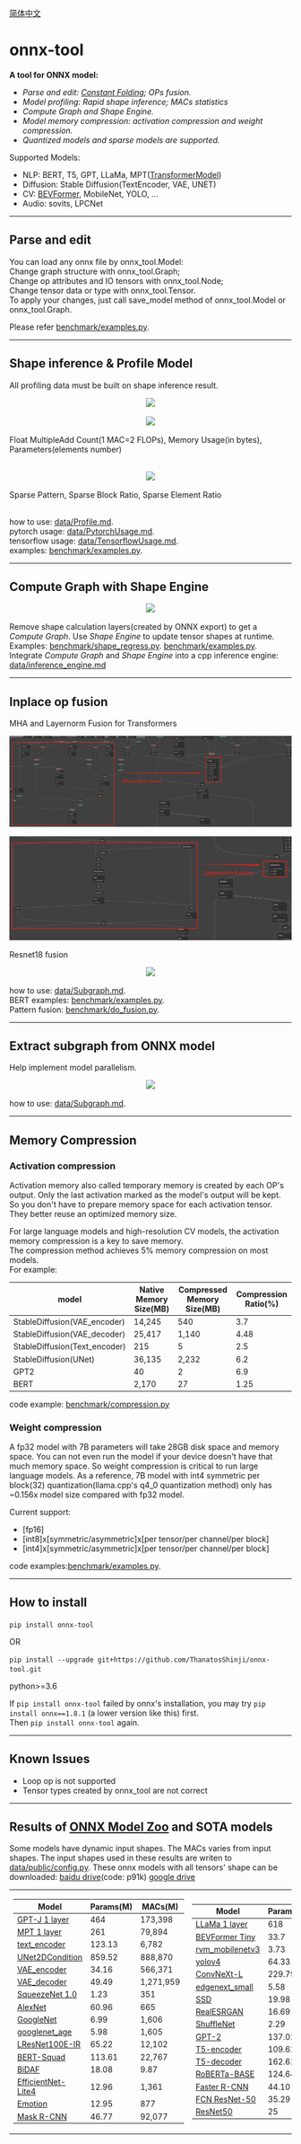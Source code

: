 <a href="README_CN.md">简体中文</a>
# onnx-tool

**A tool for ONNX model:**

* *Parse and edit: <a href="data/ConstantFolding.md">Constant Folding</a>; OPs fusion.*
* *Model profiling: Rapid shape inference; MACs statistics*
* *Compute Graph and Shape Engine.*
* *Model memory compression: activation compression and weight compression.*
* *Quantized models and sparse models are supported.*

Supported Models:

* NLP: BERT, T5, GPT, LLaMa, MPT(<a href="benchmark/transfomer_models.py">TransformerModel</a>)
* Diffusion: Stable Diffusion(TextEncoder, VAE, UNET)
* CV: <a href="benchmark/compression.py">BEVFormer</a>, MobileNet, YOLO, ...
* Audio: sovits, LPCNet

---

## Parse and edit
You can load any onnx file by onnx_tool.Model:  
Change graph structure with onnx_tool.Graph;  
Change op attributes and IO tensors with onnx_tool.Node;  
Change tensor data or type with onnx_tool.Tensor.  
To apply your changes, just call save_model method of onnx_tool.Model or onnx_tool.Graph.

Please refer [benchmark/examples.py](benchmark/examples.py).

---

## Shape inference & Profile Model
All profiling data must be built on shape inference result.
<p align="center">  
  <img src="data/shape_inference.jpg">
</p>  

<p align="center">
  <img src="data/macs_counting.png">
</p>
Float MultipleAdd Count(1 MAC=2 FLOPs), Memory Usage(in bytes), Parameters(elements number)<br><br>

<p id="sparsity" align="center">
  <img src="data/sparse_model.png">
</p>
Sparse Pattern, Sparse Block Ratio, Sparse Element Ratio<br><br>  

how to use: [data/Profile.md](data/Profile.md).  
pytorch usage: [data/PytorchUsage.md](data/PytorchUsage.md).  
tensorflow
usage: [data/TensorflowUsage.md](data/TensorflowUsage.md).  
examples: [benchmark/examples.py](benchmark/examples.py).

---

## Compute Graph with Shape Engine

<p id="compute_graph" align="center">
  <img src="data/compute_graph.png">
</p>  

Remove shape calculation layers(created by ONNX export) to get a *Compute Graph*. Use *Shape Engine* to update tensor
shapes at runtime.  
Examples: [benchmark/shape_regress.py](benchmark/shape_regress.py).
[benchmark/examples.py](benchmark/examples.py).  
Integrate *Compute Graph* and *Shape Engine* into a cpp inference
engine: [data/inference_engine.md](data/inference_engine.md)

---

## Inplace op fusion

MHA and Layernorm Fusion for Transformers
<p align="center">
  <img src="data/mha_fusion.png">
</p>
<p align="center">
  <img src="data/layernorm_fusion.png">
</p>
Resnet18 fusion
<p align="center">
  <img src="data/resnet18_fused.png">
</p>

how to use: [data/Subgraph.md](data/Subgraph.md).  
BERT examples: [benchmark/examples.py](benchmark/examples.py).  
Pattern fusion: [benchmark/do_fusion.py](benchmark/do_fusion.py).

---

## Extract subgraph from ONNX model
Help implement model parallelism.
<p align="center">
  <img src="data/resnet18_subgraph.png">
</p>

how to use: [data/Subgraph.md](data/Subgraph.md).

---

## Memory Compression

### Activation compression
Activation memory also called temporary memory is created by each OP's output. Only the last activation marked as the
model's output will be kept. So you don't have to prepare memory space for each activation tensor. They better reuse 
an optimized memory size.

For large language models and high-resolution CV models, the activation memory compression is a key to save memory.  
The compression method achieves 5% memory compression on most models.   
For example:

 model                         | Native Memory Size(MB) | Compressed Memory Size(MB) | Compression Ratio(%) 
-------------------------------|------------------------|----------------------------|----------------------
 StableDiffusion(VAE_encoder)  | 14,245                 | 540                        | 3.7                  
 StableDiffusion(VAE_decoder)  | 25,417                 | 1,140                      | 4.48                 
 StableDiffusion(Text_encoder) | 215                    | 5                          | 2.5                  
 StableDiffusion(UNet)         | 36,135                 | 2,232                      | 6.2                  
 GPT2                          | 40                     | 2                          | 6.9                  
 BERT                          | 2,170                  | 27                         | 1.25                 

code example: [benchmark/compression.py](benchmark/compression.py)

### Weight compression
A fp32 model with 7B parameters will take 28GB disk space and memory space. You can not even run the model if your device
 doesn't have that much memory space. So weight compression is critical to run large language models. As a reference, 7B 
model with int4 symmetric per block(32) quantization(llama.cpp's q4_0 quantization method) only has ~0.156x model size compared with fp32 model. 

Current support:   
* [fp16]
* [int8]x[symmetric/asymmetric]x[per tensor/per channel/per block]  
* [int4]x[symmetric/asymmetric]x[per tensor/per channel/per block]  

code examples:[benchmark/examples.py](benchmark/examples.py).  


---

## How to install
    
`pip install onnx-tool`

OR

`pip install --upgrade git+https://github.com/ThanatosShinji/onnx-tool.git`  

python>=3.6

If `pip install onnx-tool` failed by onnx's installation, you may try `pip install onnx==1.8.1` (a lower version like this) first.  
Then `pip install onnx-tool` again.


---

## Known Issues
* Loop op is not supported
* Tensor types created by onnx_tool are not correct
  
---

## Results of [ONNX Model Zoo](https://github.com/onnx/models) and SOTA models
Some models have dynamic input shapes. The MACs varies from input shapes. The input shapes used in these results are writen to [data/public/config.py](data/public/config.py).
These onnx models with all tensors' shape can be downloaded: [baidu drive](https://pan.baidu.com/s/1eebBP-n-wXvOhSmIH-NUZQ 
)(code: p91k) [google drive](https://drive.google.com/drive/folders/1H-ya1wTvjIMg2pMcMITWDIfWNSnjYxTn?usp=sharing)
<p id="results" align="center">
<table>
<tr>
<td>

Model | Params(M) | MACs(M)
---|---|---
<a href="benchmark/transfomer_models.py">GPT-J 1 layer</a> | 464 | 173,398  
<a href="benchmark/transfomer_models.py">MPT 1 layer</a> | 261 | 79,894
[text_encoder](https://huggingface.co/bes-dev/stable-diffusion-v1-4-onnx/tree/main)| 123.13 | 6,782
[UNet2DCondition](https://huggingface.co/bes-dev/stable-diffusion-v1-4-onnx/tree/main)| 859.52 | 888,870
[VAE_encoder](https://huggingface.co/bes-dev/stable-diffusion-v1-4-onnx/tree/main) | 34.16 | 566,371
[VAE_decoder](https://huggingface.co/bes-dev/stable-diffusion-v1-4-onnx/tree/main) | 49.49 | 1,271,959
[SqueezeNet 1.0](https://github.com/onnx/models/tree/main/vision/classification/squeezenet) | 1.23 | 351
[AlexNet](https://github.com/onnx/models/tree/main/vision/classification/alexnet) | 60.96 | 665
[GoogleNet](https://github.com/onnx/models/tree/main/vision/classification/inception_and_googlenet/googlenet) | 6.99 | 1,606
[googlenet_age](https://github.com/onnx/models/tree/main/vision/body_analysis/age_gender) | 5.98 | 1,605
[LResNet100E-IR](https://github.com/onnx/models/tree/main/vision/body_analysis/arcface) | 65.22 | 12,102
[BERT-Squad](https://github.com/onnx/models/tree/main/text/machine_comprehension/bert-squad) | 113.61 | 22,767
[BiDAF](https://github.com/onnx/models/tree/main/text/machine_comprehension/bidirectional_attention_flow) | 18.08 | 9.87
[EfficientNet-Lite4](https://github.com/onnx/models/tree/main/vision/classification/efficientnet-lite4) | 12.96 | 1,361
[Emotion](https://github.com/onnx/models/tree/main/vision/body_analysis/emotion_ferplus) | 12.95 | 877
[Mask R-CNN](https://github.com/onnx/models/tree/main/vision/object_detection_segmentation/mask-rcnn) | 46.77 | 92,077
</td>

<td>

Model | Params(M) | MACs(M)
---|-----------|---
<a href="benchmark/transfomer_models.py">LLaMa 1 layer</a> | 618       | 211,801  
[BEVFormer Tiny](https://github.com/DerryHub/BEVFormer_tensorrt) | 33.7      | 210,838
[rvm_mobilenetv3](https://github.com/PeterL1n/RobustVideoMatting) | 3.73      | 4,289
[yolov4](https://github.com/onnx/models/tree/main/vision/object_detection_segmentation/yolov4) | 64.33     | 3,319
[ConvNeXt-L](https://github.com/facebookresearch/ConvNeXt) | 229.79    | 34,872
[edgenext_small](https://github.com/mmaaz60/EdgeNeXt) | 5.58      | 1,357
[SSD](https://github.com/onnx/models/tree/main/vision/object_detection_segmentation/ssd) | 19.98     | 216,598
[RealESRGAN](https://github.com/xinntao/Real-ESRGAN) | 16.69     | 73,551
[ShuffleNet](https://github.com/onnx/models/tree/main/vision/classification/shufflenet) | 2.29      | 146
[GPT-2](https://github.com/onnx/models/tree/main/text/machine_comprehension/gpt-2) | 137.02    | 1,103
[T5-encoder](https://github.com/onnx/models/tree/main/text/machine_comprehension/t5) | 109.62    | 686
[T5-decoder](https://github.com/onnx/models/tree/main/text/machine_comprehension/t5) | 162.62    | 1,113
[RoBERTa-BASE](https://github.com/onnx/models/tree/main/text/machine_comprehension/roberta) | 124.64    | 688
[Faster R-CNN](https://github.com/onnx/models/blob/main/vision/object_detection_segmentation/faster-rcnn) | 44.10     | 46,018
[FCN ResNet-50](https://github.com/onnx/models/tree/main/vision/object_detection_segmentation/fcn) | 35.29     | 37,056
[ResNet50](https://github.com/onnx/models/tree/main/vision/classification/resnet) | 25        | 3,868

</td>
</tr>
</table>
</p>